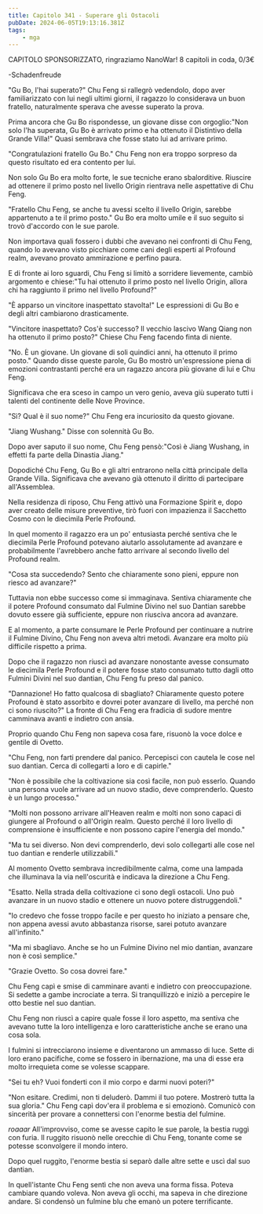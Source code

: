 ```yaml
---
title: Capitolo 341 - Superare gli Ostacoli
pubDate: 2024-06-05T19:13:16.381Z
tags:
    - mga
---
```

                
CAPITOLO SPONSORIZZATO, ringraziamo NanoWar!
8 capitoli in coda, 0/3€


-Schadenfreude


"Gu Bo, l'hai superato?" Chu Feng si rallegrò vedendolo, dopo aver familiarizzato con lui negli ultimi giorni, il ragazzo lo considerava un buon fratello, naturalmente sperava che avesse superato la prova.


Prima ancora che Gu Bo rispondesse, un giovane disse con orgoglio:"Non solo l'ha superata, Gu Bo è arrivato primo e ha ottenuto il Distintivo della Grande Villa!" Quasi sembrava che fosse stato lui ad arrivare primo.


"Congratulazioni fratello Gu Bo." Chu Feng non era troppo sorpreso da questo risultato ed era contento per lui.


Non solo Gu Bo era molto forte, le sue tecniche erano sbalorditive. Riuscire ad ottenere il primo posto nel livello Origin rientrava nelle aspettative di Chu Feng.


"Fratello Chu Feng, se anche tu avessi scelto il livello Origin, sarebbe appartenuto a te il primo posto." Gu Bo era molto umile e il suo seguito si trovò d'accordo con le sue parole.


Non importava quali fossero i dubbi che avevano nei confronti di Chu Feng, quando lo avevano visto picchiare come cani degli esperti al Profound realm, avevano provato ammirazione e perfino paura.


E di fronte ai loro sguardi, Chu Feng si limitò a sorridere lievemente, cambiò argomento e chiese:"Tu hai ottenuto il primo posto nel livello Origin, allora chi ha raggiunto il primo nel livello Profound?"


"È apparso un vincitore inaspettato stavolta!" Le espressioni di Gu Bo e degli altri cambiarono drasticamente.


"Vincitore inaspettato? Cos'è successo? Il vecchio lascivo Wang Qiang non ha ottenuto il primo posto?" Chiese Chu Feng facendo finta di niente.


"No. È un giovane. Un giovane di soli quindici anni, ha ottenuto il primo posto." Quando disse queste parole, Gu Bo mostrò un'espressione piena di emozioni contrastanti perché era un ragazzo ancora più giovane di lui e Chu Feng.


Significava che era sceso in campo un vero genio, aveva giù superato tutti i talenti del continente delle Nove Province.


"Sì? Qual è il suo nome?" Chu Feng era incuriosito da questo giovane.


"Jiang Wushang." Disse con solennità Gu Bo.


Dopo aver saputo il suo nome, Chu Feng pensò:"Così è Jiang Wushang, in effetti fa parte della Dinastia Jiang."


Dopodiché Chu Feng, Gu Bo e gli altri entrarono nella città principale della Grande Villa. Significava che avevano già ottenuto il diritto di partecipare all'Assemblea.


Nella residenza di riposo, Chu Feng attivò una Formazione Spirit e, dopo aver creato delle misure preventive, tirò fuori con impazienza il Sacchetto Cosmo con le diecimila Perle Profound.


In quel momento il ragazzo era un po' entusiasta perché sentiva che le diecimila Perle Profound potevano aiutarlo assolutamente ad avanzare e probabilmente l'avrebbero anche fatto arrivare al secondo livello del Profound realm.


"Cosa sta succedendo? Sento che chiaramente sono pieni, eppure non riesco ad avanzare?"


Tuttavia non ebbe successo come si immaginava. Sentiva chiaramente che il potere Profound consumato dal Fulmine Divino nel suo Dantian sarebbe dovuto essere già sufficiente, eppure non riusciva ancora ad avanzare.


E al momento, a parte consumare le Perle Profound per continuare a nutrire il Fulmine Divino, Chu Feng non aveva altri metodi. Avanzare era molto più difficile rispetto a prima.


Dopo che il ragazzo non riuscì ad avanzare nonostante avesse consumato le diecimila Perle Profound e il potere fosse stato consumato tutto dagli otto Fulmini Divini nel suo dantian, Chu Feng fu preso dal panico.


"Dannazione! Ho fatto qualcosa di sbagliato? Chiaramente questo potere Profound è stato assorbito e dovrei poter avanzare di livello, ma perché non ci sono riuscito?" La fronte di Chu Feng era fradicia di sudore mentre camminava avanti e indietro con ansia.


Proprio quando Chu Feng non sapeva cosa fare, risuonò la voce dolce e gentile di Ovetto.


"Chu Feng, non farti prendere dal panico. Percepisci con cautela le cose nel suo dantian. Cerca di collegarti a loro e di capirle."


"Non è possibile che la coltivazione sia così facile, non può esserlo. Quando una persona vuole arrivare ad un nuovo stadio, deve comprenderlo. Questo è un lungo processo."


"Molti non possono arrivare all'Heaven realm e molti non sono capaci di giungere al Profound o all'Origin realm. Questo perché il loro livello di comprensione è insufficiente e non possono capire l'energia del mondo."


"Ma tu sei diverso. Non devi comprenderlo, devi solo collegarti alle cose nel tuo dantian e renderle utilizzabili."


Al momento Ovetto sembrava incredibilmente calma, come una lampada che illuminava la via nell'oscurità e indicava la direzione a Chu Feng.


"Esatto. Nella strada della coltivazione ci sono degli ostacoli. Uno può avanzare in un nuovo stadio e ottenere un nuovo potere distruggendoli."


"Io credevo che fosse troppo facile e per questo ho iniziato a pensare che, non appena avessi avuto abbastanza risorse, sarei potuto avanzare all'infinito."


"Ma mi sbagliavo. Anche se ho un Fulmine Divino nel mio dantian, avanzare non è così semplice."


"Grazie Ovetto. So cosa dovrei fare."


Chu Feng capì e smise di camminare avanti e indietro con preoccupazione. Si sedette a gambe incrociate a terra. Si tranquillizzò e iniziò a percepire le otto bestie nel suo dantian.


Chu Feng non riuscì a capire quale fosse il loro aspetto, ma sentiva che avevano tutte la loro intelligenza e loro caratteristiche anche se erano una cosa sola.


I fulmini si intrecciarono insieme e diventarono un ammasso di luce. Sette di loro erano pacifiche, come se fossero in ibernazione, ma una di esse era molto irrequieta come se volesse scappare.


"Sei tu eh? Vuoi fonderti con il mio corpo e darmi nuovi poteri?"


"Non esitare. Credimi, non ti deluderò. Dammi il tuo potere. Mostrerò tutta la sua gloria." Chu Feng capì dov'era il problema e si emozionò. Comunicò con sincerità per provare a connettersi con l'enorme bestia del fulmine.


*roaaar* All'improvviso, come se avesse capito le sue parole, la bestia ruggì con furia. Il ruggito risuonò nelle orecchie di Chu Feng, tonante come se potesse sconvolgere il mondo intero.


Dopo quel ruggito, l'enorme bestia si separò dalle altre sette e uscì dal suo dantian.


In quell'istante Chu Feng sentì che non aveva una forma fissa. Poteva cambiare quando voleva. Non aveva gli occhi, ma sapeva in che direzione andare. Si condensò un fulmine blu che emanò un potere terrificante.









